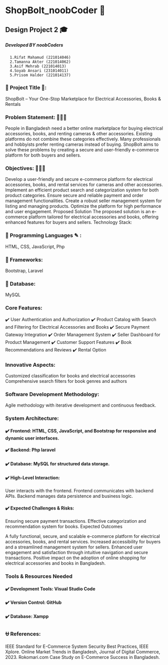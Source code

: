# ShopBolt_noobCoder 🏬
## Design Project 2 🎓
 
##### Developed BY noobCoders
      1.Rifat Mahamud (221014046)
      2.Tamanna Akter (221014062)
      3.Asif Mehrab (221014013)
      4.Soyab Ansari (231014011)
      5.Prisom Halder (221014137)
### 🌟 Project Title 🌟:  
ShopBolt – Your One-Stop Marketplace for Electrical Accessories, Books & Rentals

### Problem Statement: 🔰🔰🔰
People in Bangladesh need a better online marketplace for buying electrical accessories, books, and renting cameras & other accessories. Existing platforms do not combine these categories effectively. Many professionals and hobbyists prefer renting cameras instead of buying. ShopBolt aims to solve these problems by creating a secure and user-friendly e-commerce platform for both buyers and sellers.

### Objectives: 🔶🔶🔶
Develop a user-friendly and secure e-commerce platform for electrical accessories, books, and rental services for cameras and other accessories.
Implement an efficient product search and categorization system for both product categories.
Ensure secure and reliable payment and order management functionalities.
Create a robust seller management system for listing and managing products.
Optimize the platform for high performance and user engagement.
Proposed Solution The proposed solution is an e-commerce platform tailored for electrical accessories and books, offering enhanced features for buyers and sellers.
Technology Stack:

### 🎠 Programming Languages ✎ :
   HTML, CSS, JavaScript, Php
### 🎠 Frameworks: 
   Bootstrap, Laravel
### 🎠 Database: 
   MySQL


### Core Features:


✔️ User Authentication and Authorization
✔️ Product Catalog with Search and Filtering for Electrical Accessories and Books
✔️ Secure Payment Gateway Integration
✔️ Order Management System
✔️ Seller Dashboard for Product Management
✔️ Customer Support Features
✔️ Book Recommendations and Reviews
✔️ Rental  Option

### Innovative Aspects:
Customized classification for books and electrical accessories
Comprehensive search filters for book genres and authors

### Software Development Methodology:
   Agile methodology with iterative development and continuous feedback.
### System Architecture:


#### ✔️ Frontend: HTML, CSS, JavaScript, and Bootstrap for responsive and dynamic user interfaces.
#### ✔️ Backend: Php laravel
#### ✔️ Database: MySQL for structured data storage.
#### ✔️ High-Level Interaction:
 User interacts with the frontend.
 Frontend communicates with backend APIs.
 Backend manages data persistence and business logic.
#### ✔️ Expected Challenges & Risks:
 Ensuring secure payment transactions.
 Effective categorization and recommendation system for books.
 Expected Outcomes

A fully functional, secure, and scalable e-commerce platform for electrical accessories, books, and rental services.
Increased accessibility for buyers and a streamlined management system for sellers.
Enhanced user engagement and satisfaction through intuitive navigation and secure transactions.
Positive impact on the adoption of online shopping for electrical accessories and books in Bangladesh.

### Tools & Resources Needed 
#### ✔️ Development Tools: Visual Studio Code
#### ✔️ Version Control: GitHub
#### ✔️ Database: Xampp

### ⛎ References:
IEEE Standard for E-Commerce System Security Best Practices, IEEE Xplore.
Online Market Trends in Bangladesh, Journal of Digital Commerce, 2023.
Rokomari.com Case Study on E-Commerce Success in Bangladesh.

